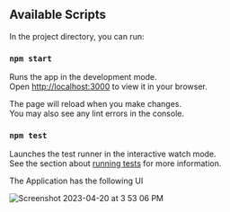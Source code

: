 ## Available Scripts

In the project directory, you can run:

### `npm start`

Runs the app in the development mode.\
Open [http://localhost:3000](http://localhost:3000) to view it in your browser.

The page will reload when you make changes.\
You may also see any lint errors in the console.

### `npm test`

Launches the test runner in the interactive watch mode.\
See the section about [running tests](https://facebook.github.io/create-react-app/docs/running-tests) for more information.

The Application has the following UI

![Screenshot 2023-04-20 at 3 53 06 PM](https://user-images.githubusercontent.com/549133/233485233-9b79a533-e9ff-4683-b75c-65078358087b.png)
